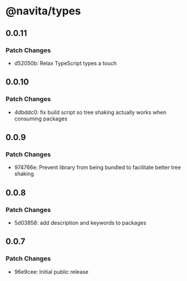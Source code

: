 # @navita/types

## 0.0.11

### Patch Changes

- d52050b: Relax TypeScript types a touch

## 0.0.10

### Patch Changes

- 4dbddc0: fix build script so tree shaking actually works when consuming packages

## 0.0.9

### Patch Changes

- 974766e: Prevent library from being bundled to facilitate better tree shaking

## 0.0.8

### Patch Changes

- 5d03858: add description and keywords to packages

## 0.0.7

### Patch Changes

- 96e9cee: Initial public release
